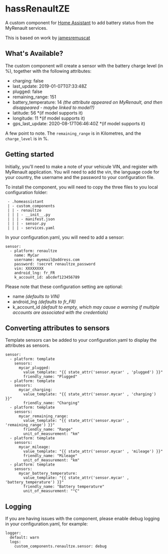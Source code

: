 # hassRenaultZE
A custom component for [Home Assistant](http://home-assistant.io/) to add battery status from the MyRenault services.

This is based on work by [jamesremuscat](https://github.com/jamesremuscat/pyze)

## What's Available?
The custom component will create a sensor with the battery charge level (in %), together with the following attributes:

- charging: false
- last_update: 2019-01-07T07:33:48Z
- plugged: false
- remaining_range: 151
- battery_temperature: 14 *(the attribute appeared on MyRenault, and then disappeared - maybe linked to model?)*
- latitude: 56 *(if model supports it)
- longitude: 11 *(if model supports it)
- gps_last_update: 2020-08-17T06:46:40Z *(if model supports it)

A few point to note. The `remaining_range` is in Kilometres, and the `charge_level` is in %.

## Getting started
Initially, you'll need to make a note of your vehicule VIN, and register with MyRenault application. You will need to add the vin, the language code for your country, the username and the password to your configuration file.

To install the component, you will need to copy the three files to you local configuration folder:
```
 - .homeassistant
 | - custom_components
 | | - renaultze
 | | | - __init__.py
 | | | - manifest.json
 | | | - sensor.py
 | | | - services.yaml
```

In your configuration.yaml, you will need to add a sensor:
```
sensor:
  - platform: renaultze
    name: MyCar
    username: myemail@address.com
    password: !secret renaultze_password
    vin: XXXXXXXX
    android_lng: fr_FR
    k_account_id: abcdef123456789
```

Please note that these configuration setting are optional:
- name *(defaults to VIN)*
- android_lng *(defaults to fr_FR)*
- k_account_id *(default to empty, which may cause a warning if multiple accounts are associated with the credentials)*

## Converting attributes to sensors
Template sensors can be added to your configuration.yaml to display the attributes as sensors.
```
sensor:
  - platform: template
    sensors:
      mycar_plugged:
        value_template: "{{ state_attr('sensor.mycar' , 'plugged') }}"
        friendly_name: "Plugged"
  - platform: template
    sensors:
      mycar_charging:
        value_template: "{{ state_attr('sensor.mycar' , 'charging') }}"
        friendly_name: "Charging"
  - platform: template
    sensors:
      mycar_remaining_range:
        value_template: "{{ state_attr('sensor.mycar' , 'remaining_range') }}"
        friendly_name: "Range"
        unit_of_measurement: "km"
  - platform: template
    sensors:
      mycar_mileage:
        value_template: "{{ state_attr('sensor.mycar' , 'mileage') }}"
        friendly_name: "Mileage"
        unit_of_measurement: "km"
  - platform: template
    sensors:
      mycar_battery_temperature:
        value_template: "{{ state_attr('sensor.mycar' , 'battery_temperature') }}"
        friendly_name: "Battery temperature"
        unit_of_measurement: "°C"
```

## Logging
If you are having issues with the component, please enable debug logging in your configuration.yaml, for example:
```
logger:
  default: warn
  logs:
    custom_components.renaultze.sensor: debug
```
